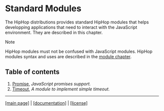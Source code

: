 <!-- ${ var doc = require("hopdoc") } -->

Standard Modules
================

The HipHop distributions provides standard HipHop modules that helps 
developping applications that need to interact with the JavaScript
environment. They are described in this chapter.

> [!NOTE]
> HipHop modules must not be confused with JavaScript modules. HipHop
> modules syntax and uses are described in the 
> [module chapter](../lang/module.md).

Table of contents
-----------------

  1. [Promise](./promise.md), _JavaScript promises support._
  1. [Timeout](./timeout.md), _A module to implement simple timeout._


- - - - - - - - - - - - - - - - - - - - - - - - - - - 
[[main page]](../README.md) | [[documentation]](./README.md) | [[license]](./license.md)

